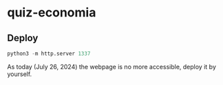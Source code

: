 # quiz-economia

## Deploy
```py
python3 -m http.server 1337
```

As today (July 26, 2024) the webpage is no more accessible, deploy it by yourself.
